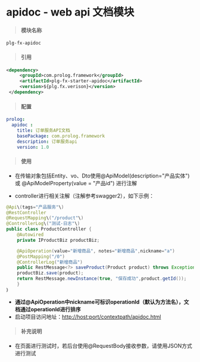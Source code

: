 # **apidoc - web api 文档模块**

> #### 模块名称

```
plg-fx-apidoc
```

> #### 引用

```xml
<dependency>
     <groupId>com.prolog.framework</groupId>
     <artifactId>plg-fx-starter-apidoc</artifactId>
     <version>${plg.fx.verison}</version>
 </dependency>
```

> #### 配置

```yaml
prolog: 
  apidoc :
    title: 订单服务API文档
    basePackage: com.prolog.framework
    description: 订单服务api
    version: 1.0
```

> #### 使用

* 在传输对象包括Entity、vo、Dto使用@ApiModel\(description="产品实体"\) 或 @ApiModelProperty\(value = "产品id"\) 进行注解

* controller进行相关注解（注解参考swagger2），如下示例：

```java
@Api\(tags="产品服务"\)  
@RestController  
@RequestMapping\("/product"\)  
@ControllerLog\("测试-日志"\)  
public class ProductController {
    @Autowired
    private IProductBiz productBiz;

    @ApiOperation(value="新增商品", notes="新增商品",nickname="a")
    @PostMapping("/0")
    @ControllerLog("新增商品")
    public RestMessage<?> saveProduct(Product product) throws Exception{
    productBiz.save(product);
    return RestMessage.newInstance(true, "保存成功",product.getId());
    }
｝
```

* **通过@ApiOperation中nickname可标识operationId（默认为方法名），文档通过operationId进行排序**
* 启动项目访问地址：[http://host:port/contextpath/apidoc.html](http://host:port/contextpath/apidoc.html)

> #### 补充说明

* 在页面进行测试时，若后台使用@RequestBody接收参数，请使用JSON方式进行测试



